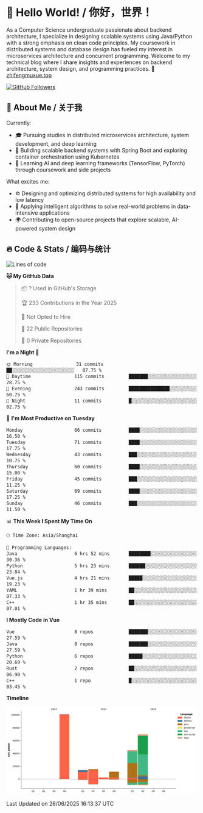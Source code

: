 # 👋 Hello World! / 你好，世界！

As a Computer Science undergraduate passionate about backend architecture, I specialize in designing scalable systems using Java/Python with a strong emphasis on clean code principles. My coursework in distributed systems and database design has fueled my interest in microservices architecture and concurrent programming. Welcome to my technical blog where I share insights and experiences on backend architecture, system design, and programming practices.
🔗 [zhifengmuxue.top](https://zhifengmuxue.top)

[![GitHub Followers](https://img.shields.io/github/followers/zhifengmuxue?logo=github&style=social)](https://github.com/zhifengmuxue)




## 🚀 About Me / 关于我
Currently:
- 🎓 Pursuing studies in distributed microservices architecture, system development, and deep learning
- 🔧 Building scalable backend systems with Spring Boot and exploring container orchestration using Kubernetes
- 🧠 Learning AI and deep learning frameworks (TensorFlow, PyTorch) through coursework and side projects

What excites me:
- ⚙️ Designing and optimizing distributed systems for high availability and low latency
- 🧩 Applying intelligent algorithms to solve real-world problems in data-intensive applications
- 🌍 Contributing to open-source projects that explore scalable, AI-powered system design



## 🔥 Code & Stats / 编码与统计

<!--START_SECTION:waka-->
![Lines of code](https://img.shields.io/badge/From%20Hello%20World%20I%27ve%20Written-258.7%20thousand%20lines%20of%20code-blue)

**🐱 My GitHub Data** 

> 📦 ? Used in GitHub's Storage 
 > 
> 🏆 233 Contributions in the Year 2025
 > 
> 🚫 Not Opted to Hire
 > 
> 📜 22 Public Repositories 
 > 
> 🔑 0 Private Repositories 
 > 
**I'm a Night 🦉** 

```text
🌞 Morning                31 commits          ██░░░░░░░░░░░░░░░░░░░░░░░   07.75 % 
🌆 Daytime                115 commits         ███████░░░░░░░░░░░░░░░░░░   28.75 % 
🌃 Evening                243 commits         ███████████████░░░░░░░░░░   60.75 % 
🌙 Night                  11 commits          █░░░░░░░░░░░░░░░░░░░░░░░░   02.75 % 
```
📅 **I'm Most Productive on Tuesday** 

```text
Monday                   66 commits          ████░░░░░░░░░░░░░░░░░░░░░   16.50 % 
Tuesday                  71 commits          ████░░░░░░░░░░░░░░░░░░░░░   17.75 % 
Wednesday                43 commits          ███░░░░░░░░░░░░░░░░░░░░░░   10.75 % 
Thursday                 60 commits          ████░░░░░░░░░░░░░░░░░░░░░   15.00 % 
Friday                   45 commits          ███░░░░░░░░░░░░░░░░░░░░░░   11.25 % 
Saturday                 69 commits          ████░░░░░░░░░░░░░░░░░░░░░   17.25 % 
Sunday                   46 commits          ███░░░░░░░░░░░░░░░░░░░░░░   11.50 % 
```


📊 **This Week I Spent My Time On** 

```text
🕑︎ Time Zone: Asia/Shanghai

💬 Programming Languages: 
Java                     6 hrs 52 mins       ████████░░░░░░░░░░░░░░░░░   30.36 % 
Python                   5 hrs 23 mins       ██████░░░░░░░░░░░░░░░░░░░   23.84 % 
Vue.js                   4 hrs 21 mins       █████░░░░░░░░░░░░░░░░░░░░   19.23 % 
YAML                     1 hr 39 mins        ██░░░░░░░░░░░░░░░░░░░░░░░   07.33 % 
C++                      1 hr 35 mins        ██░░░░░░░░░░░░░░░░░░░░░░░   07.01 % 
```

**I Mostly Code in Vue** 

```text
Vue                      8 repos             ███████░░░░░░░░░░░░░░░░░░   27.59 % 
Java                     8 repos             ███████░░░░░░░░░░░░░░░░░░   27.59 % 
Python                   6 repos             █████░░░░░░░░░░░░░░░░░░░░   20.69 % 
Rust                     2 repos             ██░░░░░░░░░░░░░░░░░░░░░░░   06.90 % 
C++                      1 repo              █░░░░░░░░░░░░░░░░░░░░░░░░   03.45 % 
```



**Timeline**

![Lines of Code chart](https://raw.githubusercontent.com/zhifengmuxue/zhifengmuxue/main/assets/bar_graph.png)


 Last Updated on 26/06/2025 16:13:37 UTC
<!--END_SECTION:waka-->



